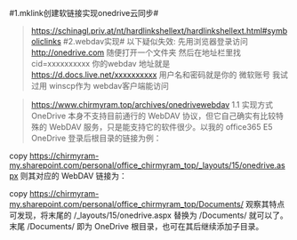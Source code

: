 #1.mklink创建软链接实现onedrive云同步#
>https://schinagl.priv.at/nt/hardlinkshellext/hardlinkshellext.html#symboliclinks
#2.webdav实现#
以下疑似失效:
>先用浏览器登录访问 http://onedrive.com
>随便打开一个文件夹
>然后在地址栏里找 cid=xxxxxxxxxx
>你的webdav 地址就是 https://d.docs.live.net/xxxxxxxxxx
>用户名和密码就是你的 微软账号
>我试过用 winscp作为 webdav客户端能访问

>https://www.chirmyram.top/archives/onedrivewebdav
1.1 实现方式
OneDrive 本身不支持目前通行的 WebDAV 协议，但它自己确实有比较特殊的 WebDAV 服务，只是能支持它的软件很少。以我的 office365 E5 OneDrive 登录后根目录的链接为例：

copy
https://chirmyram-my.sharepoint.com/personal/office_chirmyram_top/_layouts/15/onedrive.aspx
则其对应的 WebDAV 链接为：

copy
https://chirmyram-my.sharepoint.com/personal/office_chirmyram_top/Documents/
观察其特点可发现，将末尾的 /_layouts/15/onedrive.aspx 替换为 /Documents/ 就可以了。末尾 /Documents/ 即为 OneDrive 根目录，也可在其后继续添加子目录。